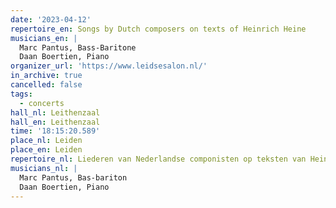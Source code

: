 ```yaml
---
date: '2023-04-12'
repertoire_en: Songs by Dutch composers on texts of Heinrich Heine
musicians_en: |
  Marc Pantus, Bass-Baritone
  Daan Boertien, Piano
organizer_url: 'https://www.leidsesalon.nl/'
in_archive: true
cancelled: false
tags:
  - concerts
hall_nl: Leithenzaal
hall_en: Leithenzaal
time: '18:15:20.589'
place_nl: Leiden
place_en: Leiden
repertoire_nl: Liederen van Nederlandse componisten op teksten van Heinrich Heine
musicians_nl: |
  Marc Pantus, Bas-bariton
  Daan Boertien, Piano
---
```


